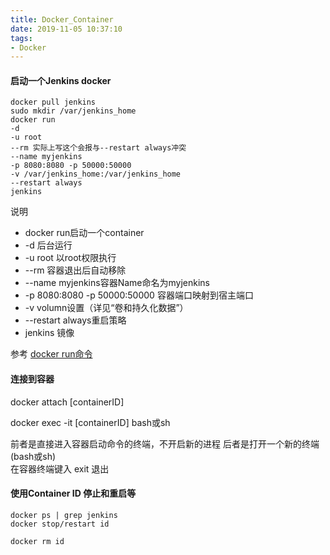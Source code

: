 ```yaml
---
title: Docker_Container
date: 2019-11-05 10:37:10
tags:
- Docker
---
```

#### 启动一个Jenkins docker
```
docker pull jenkins
sudo mkdir /var/jenkins_home
docker run 
-d 
-u root 
--rm 实际上写这个会报与--restart always冲突
--name myjenkins 
-p 8080:8080 -p 50000:50000 
-v /var/jenkins_home:/var/jenkins_home 
--restart always 
jenkins
```
说明
+ docker run启动一个container 
+ -d 后台运行
+ -u root 以root权限执行
+ --rm 容器退出后自动移除
+ --name myjenkins容器Name命名为myjenkins
+ -p 8080:8080 -p 50000:50000 容器端口映射到宿主端口
+ -v volumn设置（详见“卷和持久化数据”）
+ --restart always重启策略
+ jenkins 镜像

参考
 [docker run命令](https://www.runoob.com/docker/docker-command-manual.html)

#### 连接到容器

docker attach [containerID]

docker exec -it [containerID] bash或sh

前者是直接进入容器启动命令的终端，不开启新的进程
后者是打开一个新的终端(bash或sh)<br>
在容器终端键入 exit 退出

#### 使用Container ID 停止和重启等
```
docker ps | grep jenkins
docker stop/restart id

docker rm id
```